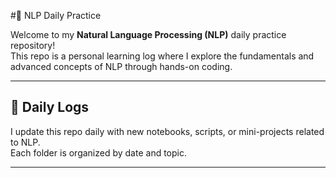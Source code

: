 #🧠 NLP Daily Practice

Welcome to my **Natural Language Processing (NLP)** daily practice repository!  
This repo is a personal learning log where I explore the fundamentals and advanced concepts of NLP through hands-on coding.

---

## 📅 Daily Logs

I update this repo daily with new notebooks, scripts, or mini-projects related to NLP.  
Each folder is organized by date and topic.

---
